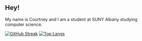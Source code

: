 ﻿## Hey!
 
 My name is Courtney and I am a student at SUNY Albany studying computer science.

[![GitHub Streak](http://github-readme-streak-stats.herokuapp.com?user=courtneyng&theme=maroongold&border_radius=10)](https://git.io/streak-stats)
[![Top Langs](https://github-readme-stats.vercel.app/api/top-langs/?username=courtneyng)](https://github.com/anuraghazra/github-readme-stats)
